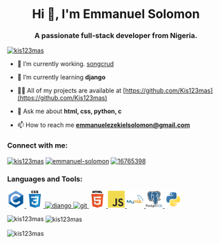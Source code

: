 <h1 align="center">Hi 👋, I'm Emmanuel Solomon</h1>
<h3 align="center">A passionate full-stack developer from Nigeria.</h3>

<p align="left"> <a href="https://github.com/ryo-ma/github-profile-trophy"><img src="https://github-profile-trophy.vercel.app/?username=kis123mas" alt="kis123mas" /></a> </p>

- 🔭 I’m currently working. [songcrud](https://github.com/Kis123mas/zuri_project.git)

- 🌱 I’m currently learning **django**

- 👨‍💻 All of my projects are available at [https://github.com/Kis123mas](https://github.com/Kis123mas)

- 💬 Ask me about **html, css, python, c**

- 📫 How to reach me **emmanuelezekielsolomon@gmail.com**

<h3 align="left">Connect with me:</h3>
<p align="left">
<a href="https://codepen.io/kis123mas" target="blank"><img align="center" src="https://raw.githubusercontent.com/rahuldkjain/github-profile-readme-generator/master/src/images/icons/Social/codepen.svg" alt="kis123mas" height="30" width="40" /></a>
<a href="https://linkedin.com/in/emmanuel-solomon" target="blank"><img align="center" src="https://raw.githubusercontent.com/rahuldkjain/github-profile-readme-generator/master/src/images/icons/Social/linked-in-alt.svg" alt="emmanuel-solomon" height="30" width="40" /></a>
<a href="https://stackoverflow.com/users/16765398" target="blank"><img align="center" src="https://raw.githubusercontent.com/rahuldkjain/github-profile-readme-generator/master/src/images/icons/Social/stack-overflow.svg" alt="16765398" height="30" width="40" /></a>
</p>

<h3 align="left">Languages and Tools:</h3>
<p align="left"> <a href="https://www.cprogramming.com/" target="_blank" rel="noreferrer"> <img src="https://raw.githubusercontent.com/devicons/devicon/master/icons/c/c-original.svg" alt="c" width="40" height="40"/> </a> <a href="https://www.w3schools.com/css/" target="_blank" rel="noreferrer"> <img src="https://raw.githubusercontent.com/devicons/devicon/master/icons/css3/css3-original-wordmark.svg" alt="css3" width="40" height="40"/> </a> <a href="https://www.djangoproject.com/" target="_blank" rel="noreferrer"> <img src="https://cdn.worldvectorlogo.com/logos/django.svg" alt="django" width="40" height="40"/> </a> <a href="https://git-scm.com/" target="_blank" rel="noreferrer"> <img src="https://www.vectorlogo.zone/logos/git-scm/git-scm-icon.svg" alt="git" width="40" height="40"/> </a> <a href="https://www.w3.org/html/" target="_blank" rel="noreferrer"> <img src="https://raw.githubusercontent.com/devicons/devicon/master/icons/html5/html5-original-wordmark.svg" alt="html5" width="40" height="40"/> </a> <a href="https://developer.mozilla.org/en-US/docs/Web/JavaScript" target="_blank" rel="noreferrer"> <img src="https://raw.githubusercontent.com/devicons/devicon/master/icons/javascript/javascript-original.svg" alt="javascript" width="40" height="40"/> </a> <a href="https://www.mysql.com/" target="_blank" rel="noreferrer"> <img src="https://raw.githubusercontent.com/devicons/devicon/master/icons/mysql/mysql-original-wordmark.svg" alt="mysql" width="40" height="40"/> </a> <a href="https://www.postgresql.org" target="_blank" rel="noreferrer"> <img src="https://raw.githubusercontent.com/devicons/devicon/master/icons/postgresql/postgresql-original-wordmark.svg" alt="postgresql" width="40" height="40"/> </a> <a href="https://www.python.org" target="_blank" rel="noreferrer"> <img src="https://raw.githubusercontent.com/devicons/devicon/master/icons/python/python-original.svg" alt="python" width="40" height="40"/> </a> </p>

<p><img align="left" src="https://github-readme-stats.vercel.app/api/top-langs?username=kis123mas&show_icons=true&locale=en&layout=compact" alt="kis123mas" /></p>

<p>&nbsp;<img align="center" src="https://github-readme-stats.vercel.app/api?username=kis123mas&show_icons=true&locale=en" alt="kis123mas" /></p>

<p><img align="center" src="https://github-readme-streak-stats.herokuapp.com/?user=kis123mas&" alt="kis123mas" /></p>
